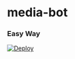 # media-bot
### Easy Way
[![Deploy](https://www.herokucdn.com/deploy/button.svg)](https://heroku.com/deploy?template=https://github.com/swahiligroup4/media6-bot)
